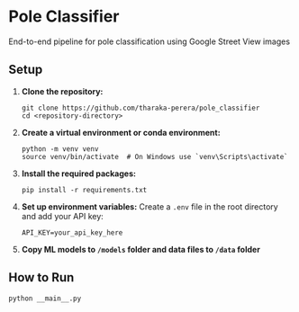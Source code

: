 # Pole Classifier
End-to-end pipeline for pole classification using Google Street View images

## Setup
1. **Clone the repository:**
   ```shell
   git clone https://github.com/tharaka-perera/pole_classifier
   cd <repository-directory>
   ```

2. **Create a virtual environment or conda environment:**
    ```shell
    python -m venv venv
    source venv/bin/activate  # On Windows use `venv\Scripts\activate`
    ```

3. **Install the required packages:**
    ```shell
    pip install -r requirements.txt
    ```

4. **Set up environment variables:**
Create a `.env` file in the root directory and add your API key:
    ```shell
    API_KEY=your_api_key_here
    ```

5. **Copy ML models to `/models` folder and data files to `/data` folder**

## How to Run
```shell
python __main__.py
```






